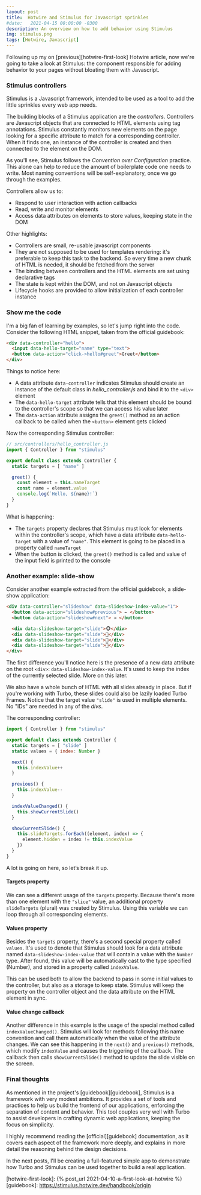 ```yaml
---
layout: post
title:  Hotwire and Stimulus for Javascript sprinkles
#date:   2021-04-15 00:00:00 -0300
description: An overview on how to add behavior using Stimulus
img: stimulus.png
tags: [Hotwire, Javascript]
---
```


Following up my on [previous][hotwire-first-look] Hotwire article, now we're going to take a look at Stimulus: the component responsible for adding behavior to your pages without bloating them with Javascript.

### Stimulus controllers

Stimulus is a Javascript framework, intended to be used as a tool to add the little sprinkles every web app needs.

The building blocks of a Stimulus application are the _controllers_. Controllers are Javascript objects that are connected to HTML elements using tag annotations. Stimulus constantly monitors new elements on the page looking for a specific attribute to match for a corresponding controller. When it finds one, an instance of the controller is created and then connected to the element on the DOM.

As you'll see, Stimulus follows the _Convention over Configuration_ practice. This alone can help to reduce the amount of boilerplate code one needs to write. Most naming conventions will be self-explanatory, once we go through the examples.

Controllers allow us to:

* Respond to user interaction with action callbacks
* Read, write and monitor elements
* Access data attributes on elements to store values, keeping state in the DOM

Other highlights:

* Controllers are small, re-usable javascript components
* They are not supposed to be used for templates rendering: it's preferable to keep this task to the backend. So every time a new chunk of HTML is needed, it should be fetched from the server
* The binding between controllers and the HTML elements are set using declarative tags
* The state is kept within the DOM, and not on Javascript objects
* Lifecycle hooks are provided to allow initialization of each controller instance

### Show me the code

I'm a big fan of learning by examples, so let's jump right into the code. Consider the following HTML snippet, taken from the official guidebook:

```html
<div data-controller="hello">
  <input data-hello-target="name" type="text">
  <button data-action="click->hello#greet">Greet</button>
</div>
```

Things to notice here:

* A data attribute <code>data-controller</code> indicates Stimulus should create an instance of the default class in _hello_controller.js_ and bind it to the <code>&lt;div&gt;</code> element
* The <code>data-hello-target</code> attribute tells that this element should be bound to the controller's scope so that we can access his value later
* The <code>data-action</code> attribute assigns the <code>greet()</code> method as an action callback to be called when the <code>&lt;button&gt;</code> element gets clicked

Now the corresponding Stimulus controller:

```javascript
// src/controllers/hello_controller.js
import { Controller } from "stimulus"

export default class extends Controller {
  static targets = [ "name" ]

  greet() {
    const element = this.nameTarget
    const name = element.value
    console.log(`Hello, ${name}!`)
  }
}
```

What is happening:

* The <code>targets</code> property declares that Stimulus must look for elements within the controller's scope, which have a data attribute <code>data-hello-target</code> with a value of <code>"name"</code>. This element is going to be placed in a property called <code>nameTarget</code>
* When the button is clicked, the <code>greet()</code> method is called and value of the input field is printed to the console

### Another example: slide-show

Consider another example extracted from the official guidebook, a slide-show application:

```html
<div data-controller="slideshow" data-slideshow-index-value="1">
  <button data-action="slideshow#previous"> ← </button>
  <button data-action="slideshow#next"> → </button>

  <div data-slideshow-target="slide">🐵</div>
  <div data-slideshow-target="slide">🙈</div>
  <div data-slideshow-target="slide">🙉</div>
  <div data-slideshow-target="slide">🙊</div>
</div>
```

The first difference you'll notice here is the presence of a new data attribute on the root <code>&lt;div&gt;</code>: <code>data-slideshow-index-value</code>. It's used to keep the index of the currently selected slide. More on this later.

We also have a whole bunch of HTML with all slides already in place. But if you're working with Turbo, these slides could also be lazily loaded Turbo Frames. Notice that the target value <code>"slide"</code> is used in multiple elements. No "IDs" are needed in any of the _divs_.

The corresponding controller:

```javascript
import { Controller } from "stimulus"

export default class extends Controller {
  static targets = [ "slide" ]
  static values = { index: Number }

  next() {
    this.indexValue++
  }

  previous() {
    this.indexValue--
  }

  indexValueChanged() {
    this.showCurrentSlide()
  }

  showCurrentSlide() {
    this.slideTargets.forEach((element, index) => {
      element.hidden = index != this.indexValue
    })
  }
}
```

A lot is going on here, so let’s break it up.

#### Targets property

We can see a different usage of the <code>targets</code> property. Because there's more than one element with the <code>"slice"</code> value, an additional property <code>slideTargets</code> (plural) was created by Stimulus. Using this variable we can loop through all corresponding elements.

#### Values property

Besides the <code>targets</code> property, there's a second special property called <code>values</code>. It's used to denote that Stimulus should look for a data attribute named <code>data-slideshow-index-value</code> that will contain a value with the <code>Number</code> type. After found, this value will be automatically cast to the type specified (Number), and stored in a property called <code>indexValue</code>.

This can be used both to allow the backend to pass in some initial values to the controller, but also as a storage to keep state. Stimulus will keep the property on the controller object and the data attribute on the HTML element in sync.

#### Value change callback

Another difference in this example is the usage of the special method called <code>indexValueChanged()</code>. Stimulus will look for methods following this name convention and call them automatically when the value of the attribute changes. We can see this happening in the <code>next()</code> and <code>previous()</code> methods, which modify <code>indexValue</code> and causes the triggering of the callback. The callback then calls <code>showCurrentSlide()</code> method to update the slide visible on the screen.

### Final thoughts

As mentioned in the project's [guidebook][guidebook], Stimulus is a framework with very modest ambitions. It provides a set of tools and practices to help us build the frontend of our applications, enforcing the separation of content and behavior. This tool couples very well with Turbo to assist developers in crafting dynamic web applications, keeping the focus on simplicity.

I highly recommend reading the [official][guidebook] documentation, as it covers each aspect of the framework more deeply, and explains in more detail the reasoning behind the design decisions.

In the next posts, I'll be creating a full-featured simple app to demonstrate how Turbo and Stimulus can be used together to build a real application.

[hotwire-first-look]: {% post_url 2021-04-10-a-first-look-at-hotwire %}
[guidebook]: https://stimulus.hotwire.dev/handbook/origin
